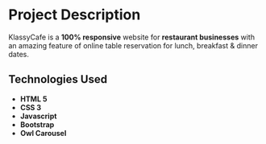 # Project Description
KlassyCafe is a **100% responsive** website for **restaurant businesses** with an amazing feature of online table reservation for lunch, breakfast & dinner dates.

## Technologies Used 

- **HTML 5**
- **CSS 3**
- **Javascript**
- **Bootstrap**
- **Owl Carousel**